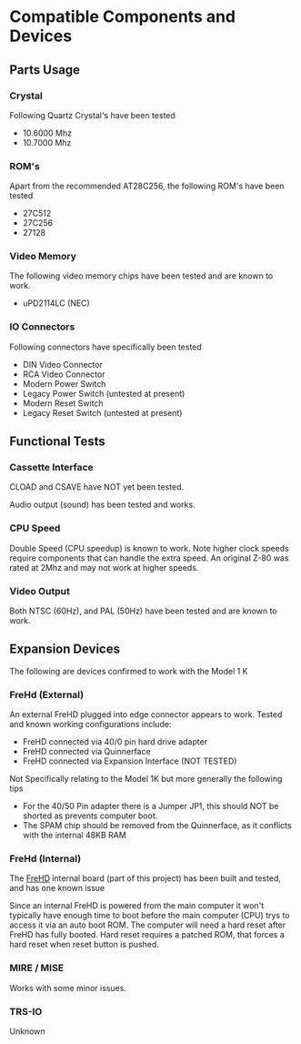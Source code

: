 # Compatible Components and Devices

## Parts Usage

### Crystal

Following Quartz Crystal's have been tested
* 10.6000 Mhz
* 10.7000 Mhz

### ROM's
Apart from the recommended AT28C256, the following ROM's have been tested
* 27C512
* 27C256
* 27128

### Video Memory
The following video memory chips have been tested and are known to work.
* uPD2114LC (NEC)

### IO Connectors

Following connectors have specifically been tested
* DIN Video Connector
* RCA Video Connector
* Modern Power Switch
* Legacy Power Switch (untested at present)
* Modern Reset Switch
* Legacy Reset Switch (untested at present)

## Functional Tests

### Cassette Interface

CLOAD and CSAVE have NOT yet been tested.

Audio output (sound) has been tested and works.

### CPU Speed 

Double Speed (CPU speedup) is known to work. Note higher clock speeds require
components that can handle the extra speed. An original Z-80 was rated at 2Mhz
and may not work at higher speeds.

### Video Output

Both NTSC (60Hz), and PAL (50Hz) have been tested and are known to work.

## Expansion Devices

The following are devices confirmed to work with the Model 1 K

### FreHd (External)

An external FreHD plugged into edge connector appears to work. 
Tested and known working configurations include:
* FreHD connected via 40/0 pin hard drive adapter
* FreHD connected via Quinnerface
* FreHD connected via Expansion Interface (NOT TESTED)

Not Specifically relating to the Model 1K but more generally the following tips
* For the 40/50 Pin adapter there is a Jumper JP1, this should NOT be shorted as prevents computer boot.
* The SPAM chip should be removed from the Quinnerface, as it conflicts with the internal 48KB RAM

### FreHd (Internal)

The [FreHD](./frehd/README.md) internal board (part of this project)
has been built and tested, and has one known issue

Since an internal FreHD is powered from the main computer it won't typically
have enough time to boot before the main computer (CPU) trys to access it
via an auto boot ROM. The computer will need a hard reset after FreHD has fully booted.
Hard reset requires a patched ROM, that forces a hard reset when reset button is pushed.

### MIRE / MISE

Works with some minor issues.

### TRS-IO

Unknown


